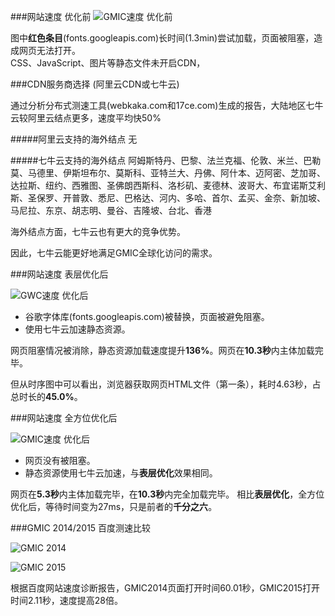 ###网站速度 优化前
![GMIC速度 优化前](https://raw.githubusercontent.com/leeang/GMIC/master/report/img/gmic-speed-before.png)

图中**红色条目**(fonts.googleapis.com)长时间(1.3min)尝试加载，页面被阻塞，造成网页无法打开。  
CSS、JavaScript、图片等静态文件未开启CDN，

###CDN服务商选择 (阿里云CDN或七牛云)

通过分析分布式测速工具(webkaka.com和17ce.com)生成的报告，大陆地区七牛云较阿里云结点更多，速度平均快50%

#####阿里云支持的海外结点
无

#####七牛云支持的海外结点
阿姆斯特丹、巴黎、法兰克福、伦敦、米兰、巴勒莫、马德里、伊斯坦布尔、莫斯科、亚特兰大、丹佛、阿什本、迈阿密、芝加哥、达拉斯、纽约、西雅图、圣佛朗西斯科、洛杉矶、麦德林、波哥大、布宜诺斯艾利斯、圣保罗、开普敦、悉尼、巴格达、河内、多哈、首尔、孟买、金奈、新加坡、马尼拉、东京、胡志明、曼谷、吉隆坡、台北、香港

海外结点方面，七牛云也有更大的竞争优势。

因此，七牛云能更好地满足GMIC全球化访问的需求。

###网站速度 表层优化后

![GWC速度 优化后](https://raw.githubusercontent.com/leeang/GMIC/master/report/img/gwc-speed.png)

- 谷歌字体库(fonts.googleapis.com)被替换，页面被避免阻塞。  
- 使用七牛云加速静态资源。

网页阻塞情况被消除，静态资源加载速度提升**136%**。网页在**10.3秒**内主体加载完毕。

但从时序图中可以看出，浏览器获取网页HTML文件（第一条），耗时4.63秒，占总时长的**45.0%**。

###网站速度 全方位优化后

![GMIC速度 优化后](https://raw.githubusercontent.com/leeang/GMIC/master/report/img/gmic-speed-after.png)

- 网页没有被阻塞。  
- 静态资源使用七牛云加速，与**表层优化**效果相同。

网页在**5.3秒**内主体加载完毕，在**10.3秒**内完全加载完毕。
相比**表层优化**，全方位优化后，等待时间变为27ms，只是前者的**千分之六**。

###GMIC 2014/2015 百度测速比较

![GMIC 2014](https://raw.githubusercontent.com/leeang/GMIC/master/report/img/baidu-speed-test-2014.png)

![GMIC 2015](https://raw.githubusercontent.com/leeang/GMIC/master/report/img/baidu-speed-test-2015.png)

根据百度网站速度诊断报告，GMIC2014页面打开时间60.01秒，GMIC2015打开时间2.11秒，速度提高28倍。
